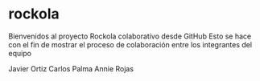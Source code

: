 # rockola
 
Bienvenidos al proyecto Rockola colaborativo desde GitHub
Esto se hace con el fin de mostrar el proceso de colaboración 
entre los integrantes del equipo


Javier Ortiz
Carlos Palma
Annie Rojas